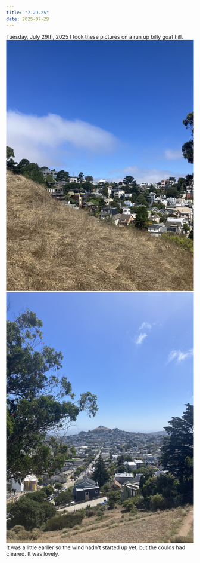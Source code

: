 ```yaml
---
title: "7.29.25"
date: 2025-07-29
---
```


Tuesday, July 29th, 2025
I took these pictures on a run up billy goat hill.
![Image 5971](IMG_5971.jpeg)
![Image 5972](IMG_5972.jpeg)
It was a little earlier so the wind hadn't started up yet, but the coulds had cleared. It was lovely.